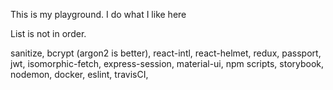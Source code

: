 This is my playground. I do what I like here

List is not in order.

sanitize, bcrypt (argon2 is better), react-intl, react-helmet, redux, passport, jwt, isomorphic-fetch, express-session, material-ui, npm scripts, 
storybook, nodemon, docker, eslint, travisCI,
